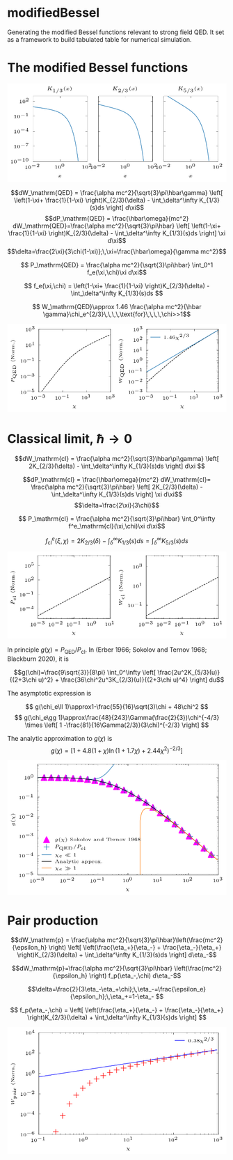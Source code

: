 # modifiedBessel
Generating the modified Bessel functions relevant to strong field QED. It set as a framework to build tabulated table for numerical simulation.

# The modified Bessel functions
![alt text](modifiedBessel.png)


$$dW_\mathrm{QED} = \frac{\alpha mc^2}{\sqrt{3}\pi\hbar\gamma} \left[ \left(1-\xi+ \frac{1}{1-\xi} \right)K_{2/3}(\delta) - \int_\delta^\infty K_{1/3}(s)ds  \right] d\xi$$
$$dP_\mathrm{QED} = \frac{\hbar\omega}{mc^2} dW_\mathrm{QED}=\frac{\alpha mc^2}{\sqrt{3}\pi\hbar} \left[ \left(1-\xi+ \frac{1}{1-\xi} \right)K_{2/3}(\delta) - \int_\delta^\infty K_{1/3}(s)ds  \right] \xi d\xi$$
$$\delta=\frac{2\xi}{3\chi(1-\xi)};\,\xi=\frac{\hbar\omega}{\gamma mc^2}$$

$$ P_\mathrm{QED} = \frac{\alpha mc^2}{\sqrt{3}\pi\hbar}  \int_0^1 f_e(\xi,\chi)\xi d\xi$$

$$ f_e(\xi,\chi) = \left(1-\xi+ \frac{1}{1-\xi} \right)K_{2/3}(\delta) - \int_\delta^\infty K_{1/3}(s)ds $$

$$ W_\mathrm{QED}\approx 1.46 \frac{\alpha mc^2}{\hbar \gamma}\chi_e^{2/3}\,\,\,\,\text{for}\,\,\,\,\chi>>1$$

![alt text](total_QED.png)

# Classical limit, $\hbar\rightarrow 0$
$$dW_\mathrm{cl} = \frac{\alpha mc^2}{\sqrt{3}\hbar\pi\gamma} \left[   2K_{2/3}(\delta) - \int_\delta^\infty K_{1/3}(s)ds  \right] d\xi $$

$$dP_\mathrm{cl}  = \frac{\hbar\omega}{mc^2} dW_\mathrm{cl}= \frac{\alpha mc^2}{\sqrt{3}\pi\hbar}  \left[   2K_{2/3}(\delta) - \int_\delta^\infty K_{1/3}(s)ds  \right] \xi d\xi$$
$$\delta=\frac{2\xi}{3\chi}$$

$$ P_\mathrm{cl} = \frac{\alpha mc^2}{\sqrt{3}\pi\hbar}  \int_0^\infty f^e_\mathrm{cl}(\xi,\chi)\xi d\xi$$

$$ f^e_\mathrm{cl}(\xi,\chi) = 2K_{2/3}(\delta) - \int_\delta^\infty K_{1/3}(s)ds = \int_\delta^\infty K_{5/3}(s)ds $$

![alt text](total_cl.png)

In principle $g(\chi)=P_\mathrm{QED}/P_\mathrm{cl}$. In (Erber 1966; Sokolov and Ternov 1968; Blackburn 2020), it is

$$g(\chi)=\frac{9\sqrt{3}}{8\pi} \int_0^\infty \left[ \frac{2u^2K_{5/3}(u)}{(2+3\chi u)^2} + \frac{36\chi^2u^3K_{2/3}(u)}{(2+3\chi u)^4} \right] du$$

The asymptotic expression is

$$ g(\chi_e\ll 1)\approx1-\frac{55}{16}\sqrt(3)\chi + 48\chi^2 $$
$$ g(\chi_e\gg 1)\approx\frac{48}{243}\Gamma(\frac{2}{3})\chi^{-4/3} \times \left[ 1 -\frac{81}{16\Gamma(2/3)}(3\chi)^{-2/3} \right] $$

The analytic approximation to $g(\chi)$ is
$$g(\chi)= \left[ 1 + 4.8(1+\chi)\ln(1+1.7\chi) +2.44\chi^2)^{-2/3} \right]$$

![alt text](g.png)

# Pair production

$$dW_\mathrm{p} = \frac{\alpha mc^2}{\sqrt{3}\pi\hbar}\left(\frac{mc^2}{\epsilon_h} \right) \left[ \left(\frac{\eta_+}{\eta_-} + \frac{\eta_-}{\eta_+} \right)K_{2/3}(\delta) + \int_\delta^\infty K_{1/3}(s)ds  \right] d\eta_-$$

$$dW_\mathrm{p}=\frac{\alpha mc^2}{\sqrt{3}\pi\hbar} \left(\frac{mc^2}{\epsilon_h} \right) f_p(\eta_-,\chi) d\eta_-$$

$$\delta=\frac{2}{3\eta_-\eta_+\chi};\,\eta_-=\frac{\epsilon_e}{\epsilon_h};\,\eta_+=1-\eta_- $$

$$ f_p(\eta_-,\chi) = \left[ \left(\frac{\eta_+}{\eta_-} + \frac{\eta_-}{\eta_+} \right)K_{2/3}(\delta) + \int_\delta^\infty K_{1/3}(s)ds  \right] $$


![alt text](total_pair.png)

